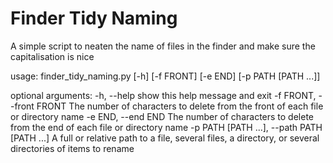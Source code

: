 # Finder Tidy Naming
A simple script to neaten the name of files in the finder and make sure the capitalisation is nice

usage: finder_tidy_naming.py [-h] [-f FRONT] [-e END] [-p PATH [PATH ...]]

optional arguments:
  -h, --help            show this help message and exit
  -f FRONT, --front FRONT
                        The number of characters to delete from the front of
                        each file or directory name
  -e END, --end END     The number of characters to delete from the end of
                        each file or directory name
  -p PATH [PATH ...], --path PATH [PATH ...]
                        A full or relative path to a file, several files, a
                        directory, or several directories of items to rename
